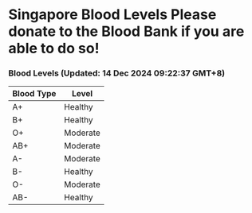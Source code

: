 Singapore Blood Levels
 Please donate to the Blood Bank if you are able to do so!
================================================================================================================================

### Blood Levels (Updated: 14 Dec 2024 09:22:37 GMT+8)
| Blood Type | Level     |
|------------|-----------|
| A+     | Healthy |
| B+     | Healthy |
| O+     | Moderate |
| AB+     | Moderate |
| A-     | Moderate |
| B-     | Healthy |
| O-     | Moderate |
| AB-     | Healthy |
